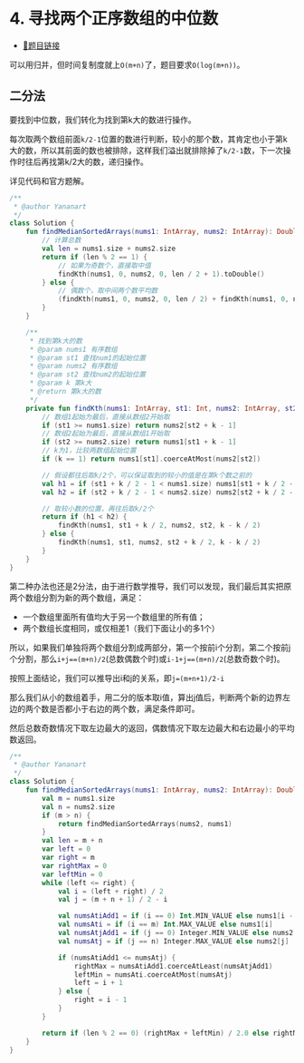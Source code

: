 # 4. 寻找两个正序数组的中位数

- [🔗题目链接](https://leetcode-cn.com/problems/median-of-two-sorted-arrays/)

可以用归并，但时间复制度就上`O(m+n)`了，题目要求`O(log(m+n))`。

## 二分法

要找到中位数，我们转化为找到第k大的数进行操作。

每次取两个数组前面`k/2-1`位置的数进行判断，较小的那个数，其肯定也小于第k大的数，所以其前面的数也被排除，这样我们溢出就排除掉了`k/2-1`数，下一次操作时往后再找第k/2大的数，递归操作。

详见代码和官方题解。

```kotlin
/**
 * @author Yananart
 */
class Solution {
    fun findMedianSortedArrays(nums1: IntArray, nums2: IntArray): Double {
        // 计算总数
        val len = nums1.size + nums2.size
        return if (len % 2 == 1) {
            // 如果为奇数个，直接取中值
            findKth(nums1, 0, nums2, 0, len / 2 + 1).toDouble()
        } else {
            // 偶数个，取中间两个数平均数
            (findKth(nums1, 0, nums2, 0, len / 2) + findKth(nums1, 0, nums2, 0, len / 2 + 1)) / 2.0
        }
    }

    /**
     * 找到第k大的数
     * @param nums1 有序数组
     * @param st1 查找num1的起始位置
     * @param nums2 有序数组
     * @param st2 查找num2的起始位置
     * @param k 第k大
     * @return 第k大的数
     */
    private fun findKth(nums1: IntArray, st1: Int, nums2: IntArray, st2: Int, k: Int): Int {
        // 数组1起始为最后，直接从数组2开始取
        if (st1 >= nums1.size) return nums2[st2 + k - 1]
        // 数组2起始为最后，直接从数组1开始取
        if (st2 >= nums2.size) return nums1[st1 + k - 1]
        // k为1，比较两数组起始位置
        if (k == 1) return nums1[st1].coerceAtMost(nums2[st2])

        // 假设都往后取k/2个，可以保证取到的较小的值是在第k个数之前的
        val h1 = if (st1 + k / 2 - 1 < nums1.size) nums1[st1 + k / 2 - 1] else Int.MAX_VALUE
        val h2 = if (st2 + k / 2 - 1 < nums2.size) nums2[st2 + k / 2 - 1] else Int.MAX_VALUE

        // 取较小数的位置，再往后取k/2个
        return if (h1 < h2) {
            findKth(nums1, st1 + k / 2, nums2, st2, k - k / 2)
        } else {
            findKth(nums1, st1, nums2, st2 + k / 2, k - k / 2)
        }
    }
}
```

第二种办法也还是2分法，由于进行数学推导，我们可以发现，我们最后其实把原两个数组分割为新的两个数组，满足：

- 一个数组里面所有值均大于另一个数组里的所有值；
- 两个数组长度相同，或仅相差1（我们下面让小的多1个）

所以，如果我们单独将两个数组分割成两部分，第一个按前i个分割，第二个按前j个分割，那么`i+j==(m+n)/2`(总数偶数个时)或`i-1+j==(m+n)/2`(总数奇数个时)。

按照上面结论，我们可以推导出i和j的关系，即`j=(m+n+1)/2-i`

那么我们从小的数组着手，用二分的版本取i值，算出j值后，判断两个新的边界左边的两个数是否都小于右边的两个数，满足条件即可。

然后总数奇数情况下取左边最大的返回，偶数情况下取左边最大和右边最小的平均数返回。

```kotlin
/**
 * @author Yananart
 */
class Solution {
    fun findMedianSortedArrays(nums1: IntArray, nums2: IntArray): Double {
        val m = nums1.size
        val n = nums2.size
        if (m > n) {
            return findMedianSortedArrays(nums2, nums1)
        }
        val len = m + n
        var left = 0
        var right = m
        var rightMax = 0
        var leftMin = 0
        while (left <= right) {
            val i = (left + right) / 2
            val j = (m + n + 1) / 2 - i

            val numsAtiAdd1 = if (i == 0) Int.MIN_VALUE else nums1[i - 1]
            val numsAti = if (i == m) Int.MAX_VALUE else nums1[i]
            val numsAtjAdd1 = if (j == 0) Integer.MIN_VALUE else nums2[j - 1]
            val numsAtj = if (j == n) Integer.MAX_VALUE else nums2[j]

            if (numsAtiAdd1 <= numsAtj) {
                rightMax = numsAtiAdd1.coerceAtLeast(numsAtjAdd1)
                leftMin = numsAti.coerceAtMost(numsAtj)
                left = i + 1
            } else {
                right = i - 1
            }
        }

        return if (len % 2 == 0) (rightMax + leftMin) / 2.0 else rightMax.toDouble()
    }
}
```
